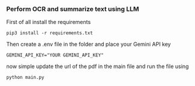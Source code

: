 ### Perform OCR and summarize text using LLM 

First of all install the requirements
```
pip3 install -r requirements.txt
```

Then create a .env file in the folder and place your Gemini API key 
```
GEMINI_API_KEY="YOUR GEMINI_API_KEY"
```

now simple update the url of the pdf in the main file and run the file using 
```
python main.py
```

